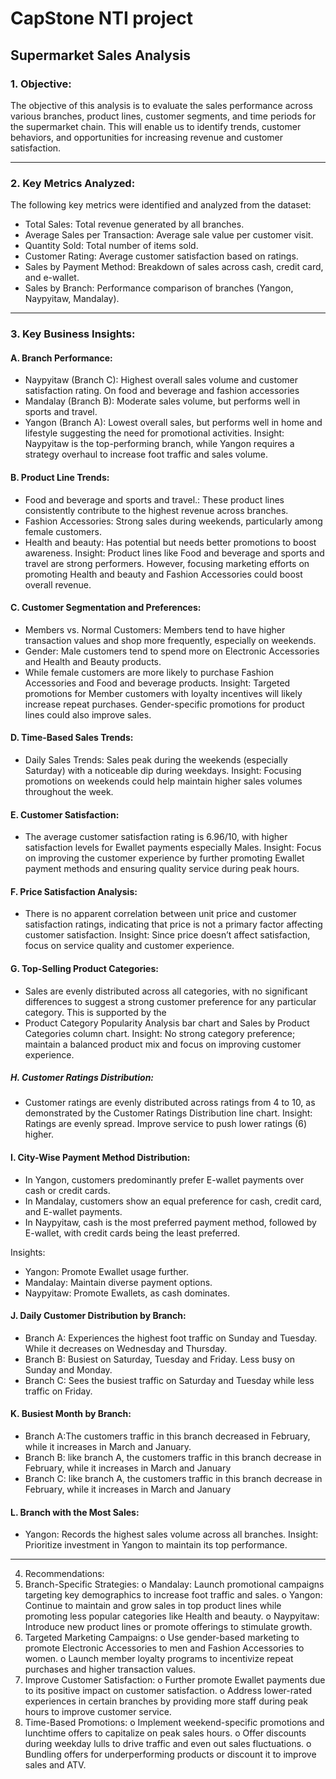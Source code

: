 # CapStone NTI project
 
## Supermarket Sales Analysis

### 1. Objective: 

The objective of this analysis is to evaluate the sales performance across various branches, product lines, customer segments, and time periods for the supermarket chain. This will enable us to identify trends, customer behaviors, and opportunities for increasing revenue and customer satisfaction.
________________________________________
### 2. Key Metrics Analyzed: 

The following key metrics were identified and analyzed from the dataset:
 - 	Total Sales: Total revenue generated by all branches.
 -  Average Sales per Transaction: Average sale value per customer visit.
 - Quantity Sold: Total number of items sold.
 - Customer Rating: Average customer satisfaction based on ratings.
 - Sales by Payment Method: Breakdown of sales across cash, credit card, and e-wallet.
 - Sales by Branch: Performance comparison of branches (Yangon, Naypyitaw, Mandalay).
________________________________________
### 3. Key Business Insights:
#### A. Branch Performance: 
 - 	Naypyitaw (Branch C): Highest overall sales volume and customer satisfaction rating. On food and beverage and fashion accessories
 - 	Mandalay (Branch B): Moderate sales volume, but performs well in sports and travel.
 - 	Yangon (Branch A): Lowest overall sales, but performs well in home and lifestyle suggesting the need for promotional activities.
Insight: Naypyitaw is the top-performing branch, while Yangon requires a strategy overhaul to increase foot traffic and sales volume.

#### B. Product Line Trends:
 - Food and beverage and sports and travel.: These product lines consistently contribute to the highest revenue across branches.
 - Fashion Accessories: Strong sales during weekends, particularly among female customers.
 - Health and beauty: Has potential but needs better promotions to boost awareness.
Insight: Product lines like Food and beverage and sports and travel are strong performers. However, focusing marketing efforts on promoting Health and beauty and Fashion Accessories could boost overall revenue.

#### C. Customer Segmentation and Preferences:
 - Members vs. Normal Customers: Members tend to have higher transaction values and shop more frequently, especially on weekends.
 - Gender: Male customers tend to spend more on Electronic Accessories and Health and Beauty products.
 - While female customers are more likely to purchase Fashion Accessories and Food and beverage products.
Insight: Targeted promotions for Member customers with loyalty incentives will likely increase repeat purchases. Gender-specific promotions for product lines could also improve sales.

#### D. Time-Based Sales Trends:
 - Daily Sales Trends: Sales peak during the weekends (especially Saturday) with a noticeable dip during weekdays.
Insight: Focusing promotions on weekends could help maintain higher sales volumes throughout the week.

#### E. Customer Satisfaction:
 - The average customer satisfaction rating is 6.96/10, with higher satisfaction levels for Ewallet payments especially Males.
Insight: Focus on improving the customer experience by further promoting Ewallet payment methods and ensuring quality service during peak hours.
#### F. Price Satisfaction Analysis:
 - There is no apparent correlation between unit price and customer satisfaction ratings, indicating that price is not a primary factor affecting customer satisfaction.
Insight: Since price doesn’t affect satisfaction, focus on service quality and customer experience.

#### G. Top-Selling Product Categories:
 - Sales are evenly distributed across all categories, with no significant differences to suggest a strong customer preference for any particular category. This is supported by the
 - Product Category Popularity Analysis bar chart and Sales by Product Categories column chart.
Insight: No strong category preference; maintain a balanced product mix and focus on improving customer experience.

##### H. Customer Ratings Distribution:
 - Customer ratings are evenly distributed across ratings from 4 to 10, as demonstrated by the Customer Ratings Distribution line chart.
Insight: Ratings are evenly spread. Improve service to push lower ratings (6) higher.
#### I. City-Wise Payment Method Distribution:
 - In Yangon, customers predominantly prefer E-wallet payments over cash or credit cards.
 - In Mandalay, customers show an equal preference for cash, credit card, and E-wallet payments.
 - In Naypyitaw, cash is the most preferred payment method, followed by E-wallet, with credit cards being the least preferred.

Insights:
- Yangon: Promote Ewallet usage further.
- Mandalay: Maintain diverse payment options.
- Naypyitaw: Promote Ewallets, as cash dominates.

#### J. Daily Customer Distribution by Branch:
 - Branch A: Experiences the highest foot traffic on Sunday and Tuesday. While it decreases on Wednesday and Thursday.
 - Branch B: Busiest on Saturday, Tuesday  and Friday. Less busy on Sunday and Monday.
 - Branch C: Sees the busiest traffic on Saturday and Tuesday while less traffic on Friday. 

#### K. Busiest Month by Branch:
 - Branch A:The customers traffic in this branch decreased in February, while it increases in March and January.
 - Branch B: like branch A, the customers traffic in this branch decrease in February, while it increases in March and January
 - Branch C: like branch A, the customers traffic in this branch decrease in February, while it increases in March and January 

#### L. Branch with the Most Sales:
 - Yangon: Records the highest sales volume across all branches.
Insight: Prioritize investment in Yangon to maintain its top performance. 
________________________________________
4. Recommendations:
1.	Branch-Specific Strategies:
o	Mandalay: Launch promotional campaigns targeting key demographics to increase foot traffic and sales.
o	Yangon: Continue to maintain and grow sales in top product lines while promoting less popular categories like Health and beauty.
o	Naypyitaw: Introduce new product lines or promote offerings to stimulate growth.
2.	Targeted Marketing Campaigns:
o	Use gender-based marketing to promote Electronic Accessories to men and Fashion Accessories to women.
o	Launch member loyalty programs to incentivize repeat purchases and higher transaction values.
3.	Improve Customer Satisfaction:
o	Further promote Ewallet payments due to its positive impact on customer satisfaction.
o	Address lower-rated experiences in certain branches by providing more staff during peak hours to improve customer service.
4.	Time-Based Promotions:
o	Implement weekend-specific promotions and lunchtime offers to capitalize on peak sales hours.
o	Offer discounts during weekday lulls to drive traffic and even out sales fluctuations.
o	Bundling offers for underperforming products or discount it to improve sales and ATV. 
